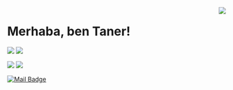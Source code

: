 <img align='right' src="https://github-readme-stats.vercel.app/api?username=tsuleyman&show_icons=true">

# Merhaba, ben Taner! 


[![](https://img.shields.io/twitter/follow/TSleyman1?style=social)](https://www.twitter.com/TSleyman1)
[![](https://img.shields.io/github/followers/tsuleyman?style=social)](https://www.github.com/tsuleyman)


[![](https://img.shields.io/badge/twitter-%231DA1F2.svg?&style=for-the-badge&logo=twitter&logoColor=white)](https://www.twitter.com/TSlyman1)
[![](https://img.shields.io/badge/linkedin-%230077B5.svg?&style=for-the-badge&logo=linkedin&logoColor=white)](https://www.linkedin.com/in/tsuleyman/)

[![Mail Badge](https://img.shields.io/badge/taner.suleyman@gmail.com-c14438?style=for-the-badge&logo=Gmail&logoColor=white&link=mailto:taner.suleyman@gmail.com)](mailto:taner.suleyman@gmail.com)


